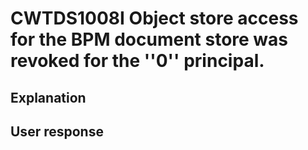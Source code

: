# CWTDS1008I Object store access for the BPM document store was revoked for the ''0'' principal.

## Explanation

## User response